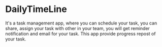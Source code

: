 # DailyTimeLine
It's a task management app, where you can schedule your task, you can share, assign your task with other in your team, you will get reminder notification and email for your task. This app provide progress repost of your task.
